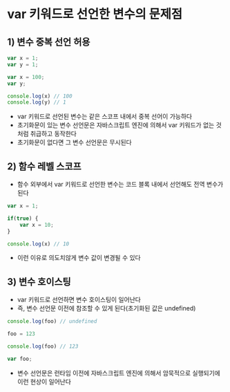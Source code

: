 # var 키워드로 선언한 변수의 문제점
## 1) 변수 중복 선언 허용
```typescript jsx
var x = 1;
var y = 1;

var x = 100;
var y;

console.log(x) // 100
console.log(y) // 1
```
- var 키워드로 선언된 변수는 같은 스코프 내에서 중복 선어이 가능하다
- 초기화문이 있는 변수 선언문은 자바스크립트 엔진에 의해서 var 키워드가 없는 것처럼 취급하고 동작한다
- 초기화문이 없다면 그 변수 선언문은 무시된다

## 2) 함수 레벨 스코프
- 함수 외부에서 var 키워드로 선언한 변수는 코드 블록 내에서 선언해도 전역 변수가 된다
```typescript jsx
var x = 1;

if(true) {
	var x = 10;
}

console.log(x) // 10
```
- 이런 이유로 의도치않게 변수 값이 변경될 수 있다

## 3) 변수 호이스팅
- var 키워드로 선언하면 변수 호이스팅이 일어난다
- 즉, 변수 선언문 이전에 참조할 수 있게 된다(초기화된 값은 undefined)
```typescript jsx
console.log(foo) // undefined

foo = 123

console.log(foo) // 123

var foo;
```
- 변수 선언문은 런타임 이전에 자바스크립트 엔진에 의해서 암묵적으로 실행되기에 이런 현상이 일어난다
